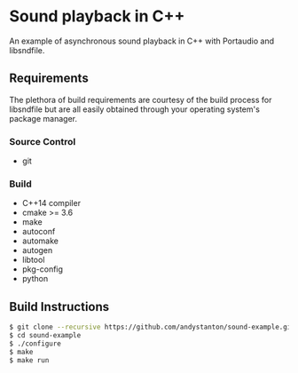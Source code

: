 # Sound playback in C++

An example of asynchronous sound playback in C++ with Portaudio and libsndfile.

## Requirements

The plethora of build requirements are courtesy of the build process for libsndfile but are all easily obtained through your operating system's package manager.

### Source Control

- git

### Build

- C++14 compiler
- cmake >= 3.6
- make
- autoconf
- automake
- autogen
- libtool
- pkg-config
- python

## Build Instructions

```bash
$ git clone --recursive https://github.com/andystanton/sound-example.git
$ cd sound-example
$ ./configure
$ make
$ make run
```

